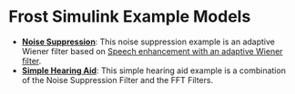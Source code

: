 # Frost Simulink Example Models
- **[Noise Suppression](noise_suppression)**: This noise suppression example is an adaptive Wiener filter based on [Speech enhancement with an adaptive Wiener filter](https://link.springer.com/article/10.1007/s10772-013-9205-5).
- **[Simple Hearing Aid](simple_hearing_aid)**: This simple hearing aid example is a combination of the Noise Suppression Filter and the FFT Filters.
